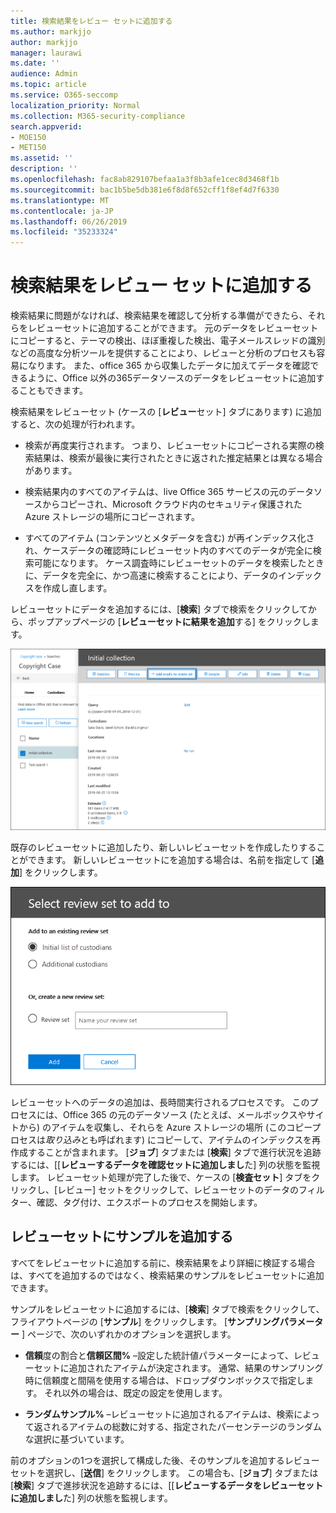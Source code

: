 ```yaml
---
title: 検索結果をレビュー セットに追加する
ms.author: markjjo
author: markjjo
manager: laurawi
ms.date: ''
audience: Admin
ms.topic: article
ms.service: O365-seccomp
localization_priority: Normal
ms.collection: M365-security-compliance
search.appverid:
- MOE150
- MET150
ms.assetid: ''
description: ''
ms.openlocfilehash: fac8ab829107befaa1a3f8b3afe1cec8d3468f1b
ms.sourcegitcommit: bac1b5be5db381e6f8d8f652cff1f8ef4d7f6330
ms.translationtype: MT
ms.contentlocale: ja-JP
ms.lasthandoff: 06/26/2019
ms.locfileid: "35233324"
---
```

# <a name="add-search-results-to-a-review-set"></a>検索結果をレビュー セットに追加する

検索結果に問題がなければ、検索結果を確認して分析する準備ができたら、それらをレビューセットに追加することができます。 元のデータをレビューセットにコピーすると、テーマの検出、ほぼ重複した検出、電子メールスレッドの識別などの高度な分析ツールを提供することにより、レビューと分析のプロセスも容易になります。 また、office 365 から収集したデータに加えてデータを確認できるように、Office 以外の365データソースのデータをレビューセットに追加することもできます。

検索結果をレビューセット (ケースの [**レビュー**セット] タブにあります) に追加すると、次の処理が行われます。

- 検索が再度実行されます。 つまり、レビューセットにコピーされる実際の検索結果は、検索が最後に実行されたときに返された推定結果とは異なる場合があります。

- 検索結果内のすべてのアイテムは、live Office 365 サービスの元のデータソースからコピーされ、Microsoft クラウド内のセキュリティ保護された Azure ストレージの場所にコピーされます。

- すべてのアイテム (コンテンツとメタデータを含む) が再インデックス化され、ケースデータの確認時にレビューセット内のすべてのデータが完全に検索可能になります。 ケース調査時にレビューセットのデータを検索したときに、データを完全に、かつ高速に検索することにより、データのインデックスを作成し直します。

レビューセットにデータを追加するには、[**検索**] タブで検索をクリックしてから、ポップアップページの [**レビューセットに結果を追加**する] をクリックします。

![レビューセットへのデータの追加](../media/c1b4fc00-7a15-4587-b9b0-ce594bb02e4d.png)

既存のレビューセットに追加したり、新しいレビューセットを作成したりすることができます。  新しいレビューセットにを追加する場合は、名前を指定して [**追加**] をクリックします。

![レビューセットを選択する](../media/e8c6ab51-da8d-4c39-9b21-26bfdf453fb9.png)

レビューセットへのデータの追加は、長時間実行されるプロセスです。 このプロセスには、Office 365 の元のデータソース (たとえば、メールボックスやサイトから) のアイテムを収集し、それらを Azure ストレージの場所 (このコピープロセスは*取り込み*とも呼ばれます) にコピーして、アイテムのインデックスを再作成することが含まれます。 [**ジョブ**] タブまたは [**検索**] タブで進行状況を追跡するには、[[**レビューするデータを確認セットに追加しまし**た] 列の状態を監視します。 レビューセット処理が完了した後で、ケースの [**検査セット**] タブをクリックし、[レビュー] セットをクリックして、レビューセットのデータのフィルター、確認、タグ付け、エクスポートのプロセスを開始します。

## <a name="add-a-sample-to-a-review-set"></a>レビューセットにサンプルを追加する

すべてをレビューセットに追加する前に、検索結果をより詳細に検証する場合は、すべてを追加するのではなく、検索結果のサンプルをレビューセットに追加できます。

サンプルをレビューセットに追加するには、[**検索**] タブで検索をクリックして、フライアウトページの [**サンプル**] をクリックします。 [**サンプリングパラメーター** ] ページで、次のいずれかのオプションを選択します。

- **信頼**度の割合と**信頼区間%** –設定した統計値パラメーターによって、レビューセットに追加されたアイテムが決定されます。 通常、結果のサンプリング時に信頼度と間隔を使用する場合は、ドロップダウンボックスで指定します。 それ以外の場合は、既定の設定を使用します。

- **ランダムサンプル%** –レビューセットに追加されるアイテムは、検索によって返されるアイテムの総数に対する、指定されたパーセンテージのランダムな選択に基づいています。

前のオプションの1つを選択して構成した後、そのサンプルを追加するレビューセットを選択し、[**送信**] をクリックします。 この場合も、[**ジョブ**] タブまたは [**検索**] タブで進捗状況を追跡するには、[[**レビューするデータをレビューセットに追加しまし**た] 列の状態を監視します。